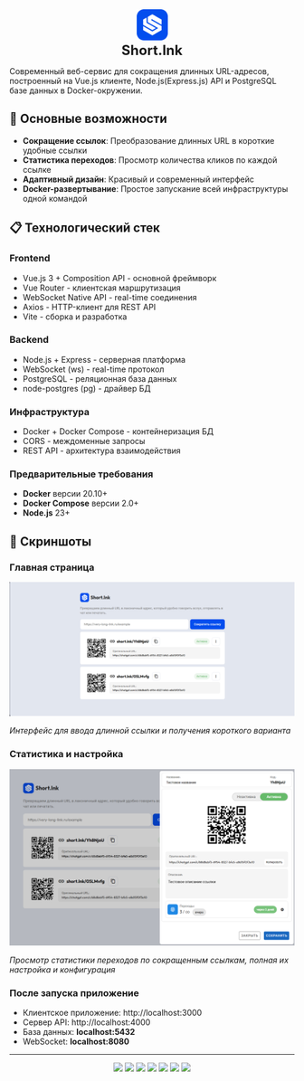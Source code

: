 <div align="center">
    <img src="./image/logo.png" style="width: 55px; height: 55px">
    <div style="font-size: 24px; font-weight: bold"> Short.lnk </div>
</div>

Современный веб-сервис для сокращения длинных URL-адресов, построенный на Vue.js клиенте, Node.js(Express.js) API и PostgreSQL базе данных в Docker-окружении.

## 🚀 Основные возможности

- **Сокращение ссылок**: Преобразование длинных URL в короткие удобные ссылки
- **Статистика переходов**: Просмотр количества кликов по каждой ссылке
- **Адаптивный дизайн**: Красивый и современный интерфейс
- **Docker-развертывание**: Простое запускание всей инфраструктуры одной командой

## 📋 Технологический стек

### Frontend
- Vue.js 3 + Composition API - основной фреймворк
- Vue Router - клиентская маршрутизация
- WebSocket Native API - real-time соединения
- Axios - HTTP-клиент для REST API
- Vite - сборка и разработка

### Backend
- Node.js + Express - серверная платформа
- WebSocket (ws) - real-time протокол
- PostgreSQL - реляционная база данных
- node-postgres (pg) - драйвер БД

### Инфраструктура
- Docker + Docker Compose - контейнеризация БД
- CORS - междоменные запросы
- REST API - архитектура взаимодействия

### Предварительные требования

- **Docker** версии 20.10+ 
- **Docker Compose** версии 2.0+
- **Node.js** 23+

## 📸 Скриншоты

### Главная страница
![Главная страница](/image/FirstPage.png)

*Интерфейс для ввода длинной ссылки и получения короткого варианта*

### Статистика и настройка
![Статистика](/image/SettingDialoge.png)

*Просмотр статистики переходов по сокращенным ссылкам, полная их настройка и конфигурация*

### После запуска приложение
- Клиентское приложение: http://localhost:3000
- Сервер API: http://localhost:4000
- База данных: **localhost:5432**
- WebSocket: **localhost:8080**

---
<div align="center">
    <img src="https://img.shields.io/badge/JavaScript-F7DF1E?style=for-the-badge&logo=javascript&logoColor=black">
    <img src="https://img.shields.io/badge/TypeScript-007ACC?style=for-the-badge&logo=typescript&logoColor=white">
    <img src="https://img.shields.io/badge/Vue.js-35495E?style=for-the-badge&logo=vuedotjs&logoColor=4FC08D">
    <img src="https://img.shields.io/badge/Node.js-339933?style=for-the-badge&logo=nodedotjs&logoColor=white">
    <img src="https://img.shields.io/badge/Docker-2496ED?style=for-the-badge&logo=docker&logoColor=white">
    <img src="https://img.shields.io/badge/WebSocket-010101?style=for-the-badge&logo=websocket&logoColor=white">
    <img src="https://img.shields.io/badge/Express.js-000000?style=for-the-badge&logo=express&logoColor=white">
</div>